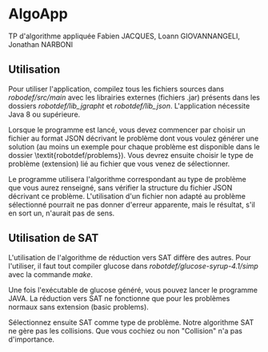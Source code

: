 # AlgoApp
TP d'algorithme appliquée Fabien JACQUES, Loann GIOVANNANGELI, Jonathan NARBONI

## Utilisation

Pour utiliser l'application, compilez tous les fichiers sources dans _robodef/src/main_ avec les librairies externes (fichiers .jar) présents dans les dossiers _robotdef/lib\_jgrapht_ et _robotdef/lib\_json_. L'application nécessite Java 8 ou supérieure.

Lorsque le programme est lancé, vous devez commencer par choisir un fichier au format JSON décrivant le problème dont vous voulez générer une solution (au moins un exemple pour chaque problème est disponible dans le dossier \textit{robotdef/problems}).  Vous devrez ensuite choisir le type de problème (extension) lié au fichier que vous venez de sélectionner.

Le programme utilisera l'algorithme correspondant au type de problème que vous aurez renseigné, sans vérifier la structure du fichier JSON décrivant ce problème. L'utilisation d'un fichier non adapté au problème sélectionné pourrait ne pas donner d'erreur apparente, mais le résultat, s'il en sort un, n'aurait pas de sens.

## Utilisation de SAT

L'utilisation de l'algorithme de réduction vers SAT diffère des autres. Pour l'utiliser, il faut tout compiler glucose dans _robotdef/glucose-syrup-4.1/simp_ avec la commande _make_.

Une fois l'exécutable de glucose généré, vous pouvez lancer le programme JAVA. La réduction vers SAT ne fonctionne que pour les problèmes normaux sans extension (basic problems).

Sélectionnez ensuite SAT comme type de problème. Notre algorithme SAT ne gère pas les collisions. Que vous cochiez ou non "Collision" n'a pas d'importance.
